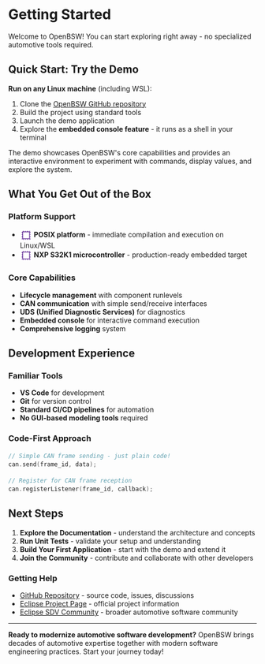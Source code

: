# Getting Started

Welcome to OpenBSW! You can start exploring right away - no specialized automotive tools required.

## Quick Start: Try the Demo

**Run on any Linux machine** (including WSL):

1. Clone the [OpenBSW GitHub repository](https://github.com/eclipse-openbsw/openbsw)
2. Build the project using standard tools
3. Launch the demo application
4. Explore the **embedded console feature** - it runs as a shell in your terminal

The demo showcases OpenBSW's core capabilities and provides an interactive environment to experiment with commands, display values, and explore the system.

## What You Get Out of the Box

### Platform Support
- <img src="images/chip-mcu.png" width="24" style="display: inline; vertical-align: middle;"> **POSIX platform** - immediate compilation and execution on Linux/WSL
- <img src="images/chip-mcu.png" width="24" style="display: inline; vertical-align: middle;"> **NXP S32K1 microcontroller** - production-ready embedded target

### Core Capabilities
- **Lifecycle management** with component runlevels
- **CAN communication** with simple send/receive interfaces
- **UDS (Unified Diagnostic Services)** for diagnostics
- **Embedded console** for interactive command execution
- **Comprehensive logging** system

## Development Experience

### Familiar Tools
- **VS Code** for development
- **Git** for version control
- **Standard CI/CD pipelines** for automation
- **No GUI-based modeling tools** required

### Code-First Approach
```cpp
// Simple CAN frame sending - just plain code!
can.send(frame_id, data);

// Register for CAN frame reception
can.registerListener(frame_id, callback);
```

## Next Steps

1. **Explore the Documentation** - understand the architecture and concepts
2. **Run Unit Tests** - validate your setup and understanding
3. **Build Your First Application** - start with the demo and extend it
4. **Join the Community** - contribute and collaborate with other developers

### Getting Help

- [GitHub Repository](https://github.com/eclipse-openbsw/openbsw) - source code, issues, discussions
- [Eclipse Project Page](https://projects.eclipse.org/proposals/eclipse-openbsw) - official project information
- [Eclipse SDV Community](https://eclipse.dev/sdv/) - broader automotive software community

---

**Ready to modernize automotive software development?** OpenBSW brings decades of automotive expertise together with modern software engineering practices. Start your journey today!